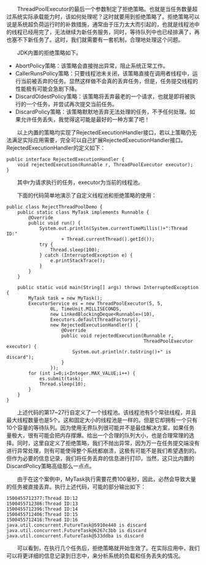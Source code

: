 &emsp;&emsp;ThreadPoolExecutor的最后一个参数制定了拒绝策略。也就是当任务数量超过系统实际承载能力时，该如何处理呢？这时就要用到拒绝策略了。拒绝策略可以说是系统超负荷运行时的补救措施，通常由于压力太大而引起的，也就是线程池中的线程已经用完了，无法继续为新任务服务，同时，等待队列中也已经排满了，再也塞不下新任务了。这时，我们就需要有一套机制，合理地处理这个问题。

&emsp;&emsp;JDK内置的拒绝策略如下。

- AbortPolicy策略：该策略会直接抛出异常，阻止系统正常工作。
- CallerRunsPolicy策略：只要线程池未关闭，该策略直接在调用者线程中，运行当前被丢弃的任务。显然这样做不会真的丢弃任务，但是，任务提交线程的性能极有可能会急剧下降。
- DiscardOldestPolicy策略：该策略将丢弃最老的一个请求，也就是即将被执行的一个任务，并尝试再次提交当前任务。
- DiscardPolicy策略：该策略默默地丢弃无法处理的任务，不予任何处理。如果允许任务丢失，我觉得这可能是最好的一种方案了吧！

&emsp;&emsp;以上内置的策略均实现了RejectedExecutionHandler接口，若以上策略仍无法满足实际应用需要，完全可以自己扩展RejectedExecutionHandler接口。RejectedExecutionHandler的定义如下：
```
public interface RejectedExecutionHandler {
    void rejectedExecution(Runnable r, ThreadPoolExecutor executor);
}
```

&emsp;&emsp;其中r为请求执行的任务，executor为当前的线程池。

&emsp;&emsp;下面的代码简单地演示了自定义线程池和拒绝策略的使用：
```
public class RejectThreadPoolDemo {
    public static class MyTask implements Runnable {
        @Override
        public void run() {
            System.out.println(System.currentTimeMillis()+":Thread ID:"
                    + Thread.currentThread().getId());
            try {
                Thread.sleep(100);
            } catch (InterruptedException e) {
                e.printStackTrace();
            }
        }
    }

    public static void main(String[] args) throws InterruptedException {
        MyTask task = new MyTask();
        ExecutorService es = new ThreadPoolExecutor(5, 5,
                0L, TimeUnit.MILLISECONDS,
                new LinkedBlockingDeque<Runnable>(10),
                Executors.defaultThreadFactory(),
                new RejectedExecutionHandler() {
                    @Override
                    public void rejectedExecution(Runnable r,
                                                  ThreadPoolExecutor executor) {
                        System.out.println(r.toString()+" is discard");
                    }
                });
        for (int i=0;i<Integer.MAX_VALUE;i++) {
            es.submit(task);
            Thread.sleep(10);
        }
    }
}
```

&emsp;&emsp;上述代码的第17~27行自定义了一个线程池。该线程池有5个常驻线程，并且最大线程数量也是5个。这和固定大小的线程池是一样的。但是它却拥有一个只有10个容量的等待队列。因为使用无界队列很可能并不是最佳解决方案，如果任务量极大，很有可能会把内存撑爆。给出一个合理的队列大小，也是合理常理的选择。同时，这里自定义了拒绝策略，我们不抛出异常，因为万一在任务提交端没有进行异常处理，则有可能使得整个系统都崩溃，这极有可能不是我们希望遇到的。但作为必要的信息记录，我们将任务丢弃的信息进行打印，当然，这只比内置的DiscardPolicy策略高级那么一点点。

&emsp;&emsp;由于在这个案例中，MyTask执行需要花费100毫秒，因此，必然会导致大量的任务被直接丢弃。执行上述代码，可能的部分输出如下：
```
1500455712377:Thread ID:12
1500455712386:Thread ID:13
1500455712396:Thread ID:14
1500455712406:Thread ID:15
1500455712416:Thread ID:16
java.util.concurrent.FutureTask@5910e440 is discard
java.util.concurrent.FutureTask@6267c3bb is discard
java.util.concurrent.FutureTask@533ddba is discard
```

&emsp;&emsp;可以看到，在执行几个任务后，拒绝策略就开始生效了。在实际应用中，我们可以将更详细的信息记录到日志中，来分析系统的负载和任务丢失的情况。